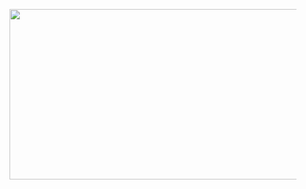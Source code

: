 <p align="center"><img src="https://drive.google.com/file/d/1GRieQAlaqzZybA8iw4kTzft9Hstys2gn/view?usp=sharing" alt="" width="750" height="300"></p>
